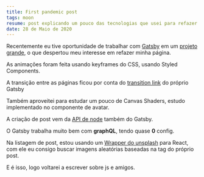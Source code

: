 ```yaml
---
title: First pandemic post
tags: moon
resume: post explicando um pouco das tecnologias que usei para refazer a minha página pessoal
date: 28 de Maio de 2020
---
```


Recentemente eu tive oportunidade de trabalhar
com <a href="https://www.gatsbyjs.org/" target="_blank">Gatsby</a> em um <a href="https://14islands.com/proxy" target="_blank">projeto grande</a>, o que despertou meu interesse em refazer minha página.

As animações foram feita usando keyframes do CSS,
usando Styled Components.

A transição entre as páginas ficou por conta do <a href="https://www.gatsbyjs.org/packages/gatsby-plugin-transition-link/">transition link</a> do próprio Gatsby

Também aproveitei para estudar um pouco de Canvas Shaders,
estudo implementado no componente de avatar.

A criação de post vem da <a href="https://www.gatsbyjs.org/docs/node-apis/" target="_blank">API de node</a> também do Gatsby.

O Gatsby trabalha muito bem com __graphQL__,
tendo quase __0__ config.

Na listagem de post, estou usando um <a href="https://www.npmjs.com/package/react-unsplash-wrapper" target="_blank">Wrapper do unsplash</a> para React, com ele eu consigo buscar imagens aleatórias baseadas na tag do próprio post.

E é isso, logo voltarei a escrever sobre js e amigos.
